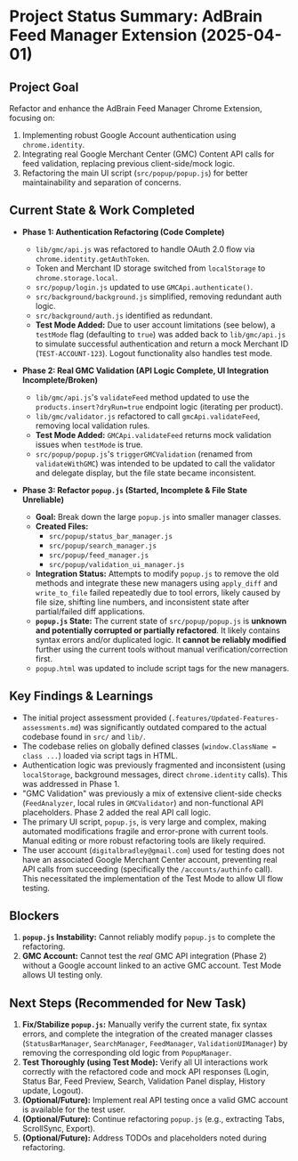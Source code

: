 # Project Status Summary: AdBrain Feed Manager Extension (2025-04-01)

## Project Goal

Refactor and enhance the AdBrain Feed Manager Chrome Extension, focusing on:
1.  Implementing robust Google Account authentication using `chrome.identity`.
2.  Integrating real Google Merchant Center (GMC) Content API calls for feed validation, replacing previous client-side/mock logic.
3.  Refactoring the main UI script (`src/popup/popup.js`) for better maintainability and separation of concerns.

## Current State & Work Completed

*   **Phase 1: Authentication Refactoring (Code Complete)**
    *   `lib/gmc/api.js` was refactored to handle OAuth 2.0 flow via `chrome.identity.getAuthToken`.
    *   Token and Merchant ID storage switched from `localStorage` to `chrome.storage.local`.
    *   `src/popup/login.js` updated to use `GMCApi.authenticate()`.
    *   `src/background/background.js` simplified, removing redundant auth logic.
    *   `src/background/auth.js` identified as redundant.
    *   **Test Mode Added:** Due to user account limitations (see below), a `testMode` flag (defaulting to `true`) was added back to `lib/gmc/api.js` to simulate successful authentication and return a mock Merchant ID (`TEST-ACCOUNT-123`). Logout functionality also handles test mode.

*   **Phase 2: Real GMC Validation (API Logic Complete, UI Integration Incomplete/Broken)**
    *   `lib/gmc/api.js`'s `validateFeed` method updated to use the `products.insert?dryRun=true` endpoint logic (iterating per product).
    *   `lib/gmc/validator.js` refactored to call `gmcApi.validateFeed`, removing local validation rules.
    *   **Test Mode Added:** `GMCApi.validateFeed` returns mock validation issues when `testMode` is true.
    *   `src/popup/popup.js`'s `triggerGMCValidation` (renamed from `validateWithGMC`) was intended to be updated to call the validator and delegate display, but the file state became inconsistent.

*   **Phase 3: Refactor `popup.js` (Started, Incomplete & File State Unreliable)**
    *   **Goal:** Break down the large `popup.js` into smaller manager classes.
    *   **Created Files:**
        *   `src/popup/status_bar_manager.js`
        *   `src/popup/search_manager.js`
        *   `src/popup/feed_manager.js`
        *   `src/popup/validation_ui_manager.js`
    *   **Integration Status:** Attempts to modify `popup.js` to remove the old methods and integrate these new managers using `apply_diff` and `write_to_file` failed repeatedly due to tool errors, likely caused by file size, shifting line numbers, and inconsistent state after partial/failed diff applications.
    *   **`popup.js` State:** The current state of `src/popup/popup.js` is **unknown and potentially corrupted or partially refactored**. It likely contains syntax errors and/or duplicated logic. It **cannot be reliably modified** further using the current tools without manual verification/correction first.
    *   `popup.html` was updated to include script tags for the new managers.

## Key Findings & Learnings

*   The initial project assessment provided (`.features/Updated-Features-assessments.md`) was significantly outdated compared to the actual codebase found in `src/` and `lib/`.
*   The codebase relies on globally defined classes (`window.ClassName = class ...`) loaded via script tags in HTML.
*   Authentication logic was previously fragmented and inconsistent (using `localStorage`, background messages, direct `chrome.identity` calls). This was addressed in Phase 1.
*   "GMC Validation" was previously a mix of extensive client-side checks (`FeedAnalyzer`, local rules in `GMCValidator`) and non-functional API placeholders. Phase 2 added the real API call logic.
*   The primary UI script, `popup.js`, is very large and complex, making automated modifications fragile and error-prone with current tools. Manual editing or more robust refactoring tools are likely required.
*   The user account (`digitalbradley@gmail.com`) used for testing does not have an associated Google Merchant Center account, preventing real API calls from succeeding (specifically the `/accounts/authinfo` call). This necessitated the implementation of the Test Mode to allow UI flow testing.

## Blockers

1.  **`popup.js` Instability:** Cannot reliably modify `popup.js` to complete the refactoring.
2.  **GMC Account:** Cannot test the *real* GMC API integration (Phase 2) without a Google account linked to an active GMC account. Test Mode allows UI testing only.

## Next Steps (Recommended for New Task)

1.  **Fix/Stabilize `popup.js`:** Manually verify the current state, fix syntax errors, and complete the integration of the created manager classes (`StatusBarManager`, `SearchManager`, `FeedManager`, `ValidationUIManager`) by removing the corresponding old logic from `PopupManager`.
2.  **Test Thoroughly (using Test Mode):** Verify all UI interactions work correctly with the refactored code and mock API responses (Login, Status Bar, Feed Preview, Search, Validation Panel display, History update, Logout).
3.  **(Optional/Future):** Implement real API testing once a valid GMC account is available for the test user.
4.  **(Optional/Future):** Continue refactoring `popup.js` (e.g., extracting Tabs, ScrollSync, Export).
5.  **(Optional/Future):** Address TODOs and placeholders noted during refactoring.